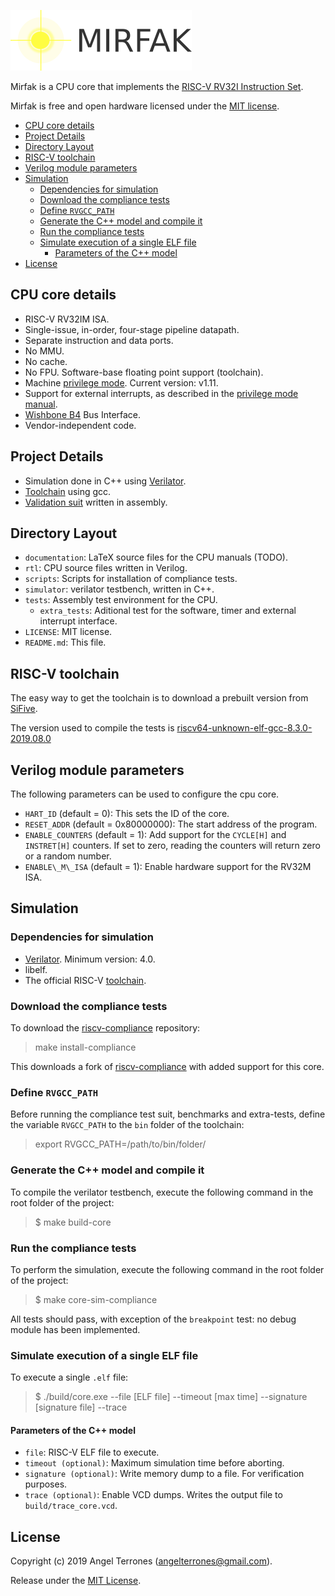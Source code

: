 ![logo](documentation/img/logo.png)

Mirfak is a CPU core that implements the [RISC-V RV32I Instruction
Set](http://riscv.org/).

Mirfak is free and open hardware licensed under the [MIT
license](https://en.wikipedia.org/wiki/MIT_License).

<!-- TOC -->

- [CPU core details](#cpu-core-details)
- [Project Details](#project-details)
- [Directory Layout](#directory-layout)
- [RISC-V toolchain](#risc-v-toolchain)
- [Verilog module parameters](#verilog-module-parameters)
- [Simulation](#simulation)
    - [Dependencies for simulation](#dependencies-for-simulation)
    - [Download the compliance tests](#download-the-compliance-tests)
    - [Define `RVGCC_PATH`](#define-rvgcc_path)
    - [Generate the C++ model and compile it](#generate-the-c-model-and-compile-it)
    - [Run the compliance tests](#run-the-compliance-tests)
    - [Simulate execution of a single ELF file](#simulate-execution-of-a-single-elf-file)
        - [Parameters of the C++ model](#parameters-of-the-c-model)
- [License](#license)

<!-- /TOC -->

## CPU core details

- RISC-V RV32IM ISA.
- Single-issue, in-order, four-stage pipeline datapath.
- Separate instruction and data ports.
- No MMU.
- No cache.
- No FPU. Software-base floating point support (toolchain).
- Machine [privilege mode](https://riscv.org/specifications/privileged-isa/).
  Current version: v1.11.
- Support for external interrupts, as described in the [privilege mode manual](https://riscv.org/specifications/privileged-isa/).
- [Wishbone B4](https://www.ohwr.org/attachments/179/wbspec_b4.pdf) Bus Interface.
- Vendor-independent code.

## Project Details

- Simulation done in C++ using [Verilator](https://www.veripool.org/wiki/verilator).
- [Toolchain](http://riscv.org/software-tools/) using gcc.
- [Validation suit](https://github.com/riscv/riscv-compliance) written in assembly.

## Directory Layout

- `documentation`: LaTeX source files for the CPU manuals (TODO).
- `rtl`: CPU source files written in Verilog.
- `scripts`: Scripts for installation of compliance tests.
- `simulator`: verilator testbench, written in C++.
- `tests`: Assembly test environment for the CPU.
  - `extra_tests`: Aditional test for the software, timer and external interrupt interface.
- `LICENSE`: MIT license.
- `README.md`: This file.

## RISC-V toolchain

The easy way to get the toolchain is to download a prebuilt version from [SiFive](https://www.sifive.com/boards).

The version used to compile the tests is [riscv64-unknown-elf-gcc-8.3.0-2019.08.0](https://static.dev.sifive.com/dev-tools/riscv64-unknown-elf-gcc-8.3.0-2019.08.0-x86_64-linux-ubuntu14.tar.gz)

## Verilog module parameters

The following parameters can be used to configure the cpu core.

- `HART_ID` (default = 0): This sets the ID of the core.
- `RESET_ADDR` (default = 0x80000000): The start address of the program.
- `ENABLE_COUNTERS` (default = 1): Add support for the `CYCLE[H]` and `INSTRET[H]` counters. If set to zero, reading the counters will return zero or a random number.
- `ENABLE\_M\_ISA` (default = 1): Enable hardware support for the RV32M ISA.


## Simulation
### Dependencies for simulation

- [Verilator](https://www.veripool.org/wiki/verilator). Minimum version: 4.0.
- libelf.
- The official RISC-V [toolchain](https://www.sifive.com/boards).

### Download the compliance tests

To download the [riscv-compliance](https://github.com/riscv/riscv-compliance) repository:

> make install-compliance

This downloads a fork of [riscv-compliance](https://github.com/riscv/riscv-compliance) with added support for this core.

### Define `RVGCC_PATH`
Before running the compliance test suit, benchmarks and extra-tests, define the variable `RVGCC_PATH` to the `bin` folder of the toolchain:

> export RVGCC_PATH=/path/to/bin/folder/

### Generate the C++ model and compile it
To compile the verilator testbench, execute the following command in the root folder of
the project:

> $ make build-core

### Run the compliance tests
To perform the simulation, execute the following command in the root folder of
the project:

> $ make core-sim-compliance

All tests should pass, with exception of the `breakpoint` test: no debug module has been implemented.

### Simulate execution of a single ELF file

To execute a single `.elf` file:

> $ ./build/core.exe --file [ELF file] --timeout [max time] --signature [signature file] --trace

#### Parameters of the C++ model

- `file`: RISC-V ELF file to execute.
- `timeout (optional)`: Maximum simulation time before aborting.
- `signature (optional)`: Write memory dump to a file. For verification purposes.
- `trace (optional)`: Enable VCD dumps. Writes the output file to `build/trace_core.vcd`.

## License

Copyright (c) 2019 Angel Terrones (<angelterrones@gmail.com>).

Release under the [MIT License](MITlicense.md).
